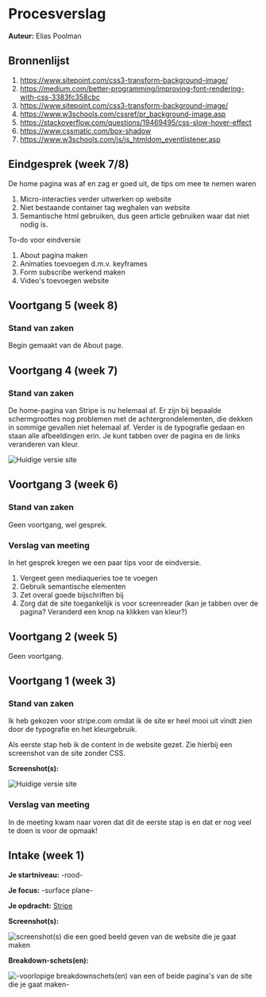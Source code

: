 # Procesverslag
**Auteur:** Elias Poolman


## Bronnenlijst
1. https://www.sitepoint.com/css3-transform-background-image/
2. https://medium.com/better-programming/improving-font-rendering-with-css-3383fc358cbc
3. https://www.sitepoint.com/css3-transform-background-image/
4. https://www.w3schools.com/cssref/pr_background-image.asp
5. https://stackoverflow.com/questions/19469495/css-slow-hover-effect
6. https://www.cssmatic.com/box-shadow
7. https://www.w3schools.com/js/js_htmldom_eventlistener.asp


## Eindgesprek (week 7/8)

De home pagina was af en zag er goed uit, de tips om mee te nemen waren
1. Micro-interacties verder uitwerken op website
2. Niet bestaande container tag weghalen van website
3. Semantische html gebruiken, dus geen article gebruiken waar dat niet nodig is.

To-do voor eindversie 
1. About pagina maken
2. Animaties toevoegen d.m.v. keyframes
3. Form subscribe werkend maken
4. Video's toevoegen website


## Voortgang 5 (week 8)

### Stand van zaken

Begin gemaakt van de About page.

## Voortgang 4 (week 7)

### Stand van zaken

De home-pagina van Stripe is nu helemaal af. Er zijn bij bepaalde schermgroottes nog problemen met de achtergrondelementen, die dekken in sommige gevallen niet helemaal af. 
Verder is de typografie gedaan en staan alle afbeeldingen erin.
Je kunt tabben over de pagina en de links veranderen van kleur.

![Huidige versie site](images/readme/homepage.png)


## Voortgang 3 (week 6)

### Stand van zaken

Geen voortgang, wel gesprek.


### Verslag van meeting

In het gesprek kregen we een paar tips voor de eindversie. 

1. Vergeet geen mediaqueries toe te voegen
2. Gebruik semantische elementen
3. Zet overal goede bijschriften bij
4. Zorg dat de site toegankelijk is voor screenreader (kan je tabben over de pagina? Veranderd een knop na klikken van kleur?)


## Voortgang 2 (week 5)

Geen voortgang.



## Voortgang 1 (week 3)

### Stand van zaken

Ik heb gekozen voor stripe.com omdat ik de site er heel mooi uit vindt zien door de typografie en het kleurgebruik.

Als eerste stap heb ik de content in de website gezet. Zie hierbij een screenshot van de site zonder CSS.

**Screenshot(s):**

![Huidige versie site](images/readme/screenshot-voortgang1.png)

### Verslag van meeting

In de meeting kwam naar voren dat dit de eerste stap is en dat er nog veel te doen is voor de opmaak!



## Intake (week 1)

**Je startniveau:** -rood-

**Je focus:** -surface plane-

**Je opdracht:** [Stripe](https://stripe.com/en-nl "Stripe Homepage")


**Screenshot(s):**

![screenshot(s) die een goed beeld geven van de website die je gaat maken](images/readme/screenshots.png)

**Breakdown-schets(en):**

![-voorlopige breakdownschets(en) van een of beide pagina's van de site die je gaat maken-](images/readme/breakdown.png)
